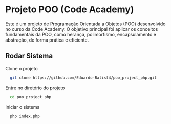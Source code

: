 
# Projeto POO (Code Academy)

Este é um projeto de Programação Orientada a Objetos (POO) desenvolvido no curso da Code Academy. O objetivo principal foi aplicar os conceitos fundamentais da POO, como herança, polimorfismo, encapsulamento e abstração, de forma prática e eficiente.



## Rodar Sistema

Clone o projeto

```bash
  git clone https://github.com/Eduardo-Batist4/poo_project_php.git
```

Entre no diretório do projeto

```bash
  cd poo_project_php
```

Iniciar o sistema 

```bash
  php index.php
```

